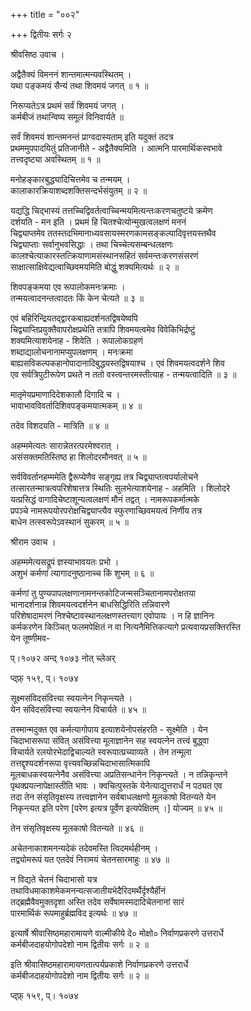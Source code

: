 +++
title = "००२"

+++
द्वितीयः सर्गः २  
  
श्रीवसिष्ठ उवाच ।  
  
अद्वैतैक्यं विमननं शान्तमात्मन्यवस्थितम् ।  
यथा पङ्कमयं सैन्यं तथा शिवमयं जगत् ॥ १ ॥  
  
निरूप्यतेऽत्र प्रथमं सर्वं शिवमयं जगत् ।  
कर्मबीजं तथान्विष्य समूलं विनिवार्यते ॥   
  
सर्वं शिवमयं शान्तमनन्तं प्राग्वदास्यताम् इति यदुक्तं तदत्र   
प्रथममुपपादयितुं प्रतिजानीते - अद्वैतैक्यमिति । आत्मनि पारमार्थिकस्वभावे   
तत्त्वदृष्ट्या अवस्थितम् ॥ १ ॥  
  
मनोहङ्कारबुद्ध्यादिचित्तमेव च तन्मयम् ।  
कालाकारक्रियाशब्दशक्तिसन्दर्भसंयुतम् ॥ २ ॥  
  
यद्यद्धि चिद्भास्यं तत्तच्चिद्विवर्तत्वाच्चिन्मयमित्यन्तःकरणचतुष्टये क्रमेण   
दर्शयति - मन इति । प्रथमं हि चितश्चेत्योन्मुखत्वलक्षणं मननं   
चिद्व्याप्तमेव ततस्तदभिमानाध्यवसायस्मरणकामसङ्कल्पादिवृत्तयस्तथैव   
चिद्व्याप्ताः सर्वानुभवसिद्धाः । तथा चिच्चेत्यसम्बन्धलक्षणः   
कालश्चेत्याकारस्तत्क्रियाणामसंस्थानसहितं सर्वमन्तःकरणसंसरणं   
साक्षात्साक्षिवेद्यत्वाच्छिवमयमिति बोद्धुं शक्यमित्यर्थः ॥ २ ॥  
  
शिवपङ्कमया एव रूपालोकमनःक्रमाः ।  
तन्मयत्वादनन्तत्वादतः किं केन चेत्यते ॥ ३ ॥  
  
एवं बहिरिन्द्रियतद्द्वारकबाह्यदर्शनतद्विषयेष्वपि   
चिद्व्याप्तिप्रयुक्तैवापरोक्षप्रथेति तत्रापि शिवमयत्वमेव विवेकिभिर्द्रष्टुं   
शक्यमित्याशयेनाह - शिवेति । रूपालोकग्रहणं   
शब्दाद्यालोचनानामप्युपलक्षणम् । मनःक्रमा   
बाह्यसविकल्पकहानोपादानादिबुद्धयस्तद्विषयाश्च । एवं शिवमयत्वदर्शने शिव   
एव सर्वत्रिपुटीरूपेण प्रथते न ततो वस्त्वन्तरमस्तीत्याह - तन्मयत्वादिति ॥ ३ ॥  
  
मातृमेयप्रमाणादिदेशकालौ दिगादि च ।  
भावाभावविवर्तादिशिवपङ्कमयात्मकम् ॥ ४ ॥  
  
तदेव विशदयति - मात्रिति ॥ ४ ॥  
  
अहम्ममेत्यतः सारान्नेतरत्परमेश्वरात् ।  
असंसक्तमतिस्तिष्ठ हा शिलोदरमौनवत् ॥ ५ ॥  
  
सर्वविवर्तानहम्ममेति द्वैरूप्येणैव सङ्गृह्य तत्र चिद्व्याप्तत्वपर्यालोचने   
तत्सारतन्मात्रत्वपरिशेषात्तत्र स्थितिः सुलभेत्याशयेनाह - अहमिति । शिलोदरे   
यत्प्रसिद्धं वागादिचेष्टाशून्यत्वलक्षणं मौनं तद्वत् । नामरूपकर्मात्मके   
प्रपञ्चे नामरूपयोरपरोक्षचिद्व्याप्त्यैव स्फुरणाच्छिवमयत्वं निर्णीय तत्र   
बाधेन तत्स्वरूपेऽवस्थानं सुकरम् ॥ ५ ॥  
  
श्रीराम उवाच ।  
  
अहम्ममेत्यसद्रूपं ज्ञस्याभावयतः प्रभो ।  
अशुभं कर्मणां त्यागादनुष्ठानाच्च किं शुभम् ॥ ६ ॥  
  
कर्मणां तु पुण्यपापलक्षणानामनन्तकोटिजन्मसञ्चितानामपरोक्षतया   
भानादर्शनान्न शिवमयत्वदर्शनेन बाधसिद्धिरिति तन्निवारणे   
परिशेषादामरणं निश्चेष्टावस्थानलक्षणस्तत्त्याग एवोपायः । न हि ज्ञानिनः   
कर्मकरणेन किञ्चित् फलमपेक्षितं न वा नित्यनैमित्तिकत्यागे प्रत्यवायप्रसक्तिरस्ति   
येन तूष्णीमव-  
  
प्।१०७२ अन्द् १०७३ नोत् च्लेअर्   
  
प्द्फ़् १५९, प्। १०७४  
  
सूक्ष्मसंविदसंवित्त्या स्वयत्नेन निकृन्त्यते ।  
येन संविदसंवित्त्या स्वयत्नेन विचार्यते ॥ ४५ ॥  
  
तस्मान्मदुक्त एव कर्मत्यागोपाय इत्याशयेनोपसंहरति - सूक्ष्मेति । येन   
चिदाभासरूपा संवित् असंवित्त्या मूलाज्ञानेन सह स्वयत्नेन तत्त्वं बुद्ध्वा   
विचार्यते रलयोरभेदाद्विचाल्यते स्वरूपात्प्रच्याव्यते । तेन तन्मूला   
तत्तद्दृश्यदर्शनरूपा वृत्त्यवच्छिन्नचिदाभासात्मिकापि   
मूलबाधकस्वयत्नेनैव असंवित्त्या अप्रतिसन्धानेन निकृन्त्यते । न तन्निकृन्तने   
पृथक्प्रयत्नापेक्षास्तीति भावः । क्वचित्पुस्तके येनेत्याद्युत्तरार्धं न पठ्यत एव   
तदा तेन संसृतिवृक्षस्य तत्त्वज्ञानेन सर्वबाधलक्षणो मूलकाषो वितन्यते येन   
निकृन्त्यत इति परेण [परेण इत्यत्र पूर्वेण इत्यपेक्षितम् ।] योज्यम् ॥ ४५ ॥  
  
तेन संसृतिवृक्षस्य मूलकाषो वितन्यते ॥ ४६ ॥  
  
अचेतनाकाशमनन्यदेकं तदेवमस्ति त्विदमर्थहीनम् ।  
तद्व्योमरूपं यत एतदेवं निरामयं चेतनसारमाहुः ॥ ४७ ॥  
  
न विद्यते चेतनं चिदाभासो यत्र   
तथाविधमाकाशमेकमनन्यत्सजातीयभेदैरिदमर्थैर्दृश्यैर्हीनं   
तद्ब्रह्मैवैवमुक्तदृशा अस्ति तदेव सर्वेषामस्मदादिचेतनानां सारं   
पारमार्थिकं रूपमाहुर्ब्रह्मविद इत्यर्थः ॥ ४७ ॥  
  
इत्यार्षे श्रीवासिष्ठमहारामायणे वाल्मीकीये दे० मोक्षो० निर्वाणप्रकरणे उत्तरार्धे   
कर्मबीजदाहयोगोपदेशो नाम द्वितीयः सर्गः ॥ २ ॥  
  
इति श्रीवासिष्ठमहारामायणतात्पर्यप्रकाशे निर्वाणप्रकरणे उत्तरार्धे   
कर्मबीजदाहयोगोपदेशो नाम द्वितीयः सर्गः ॥ २ ॥  
  
प्द्फ़् १५९, प्। १०७४  
  